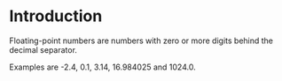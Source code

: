 # Introduction

Floating-point numbers are numbers with zero or more digits behind the decimal separator.

Examples are -2.4, 0.1, 3.14, 16.984025 and 1024.0.

